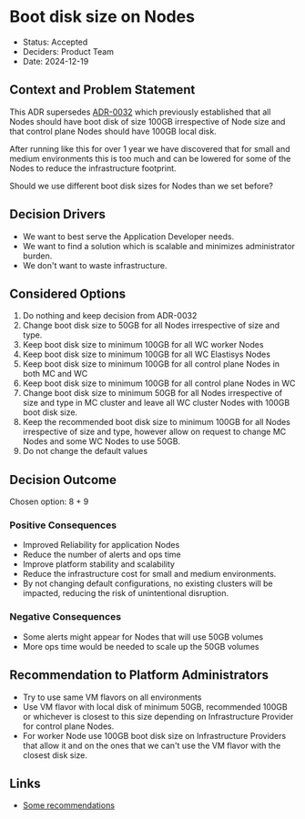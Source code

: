 # Boot disk size on Nodes

- Status: Accepted
- Deciders: Product Team
- Date: 2024-12-19

## Context and Problem Statement

This ADR supersedes [ADR-0032](0032-boot-disk-size.md) which previously established that all Nodes should have boot disk of size 100GB irrespective of Node size and that control plane Nodes should have 100GB local disk.

After running like this for over 1 year we have discovered that for small and medium environments this is too much and can be lowered for some of the Nodes to reduce the infrastructure footprint.

Should we use different boot disk sizes for Nodes than we set before?

## Decision Drivers

- We want to best serve the Application Developer needs.
- We want to find a solution which is scalable and minimizes administrator burden.
- We don't want to waste infrastructure.

## Considered Options

1. Do nothing and keep decision from ADR-0032
1. Change boot disk size to 50GB for all Nodes irrespective of size and type.
1. Keep boot disk size to minimum 100GB for all WC worker Nodes
1. Keep boot disk size to minimum 100GB for all WC Elastisys Nodes
1. Keep boot disk size to minimum 100GB for all control plane Nodes in both MC and WC
1. Keep boot disk size to minimum 100GB for all control plane Nodes in WC
1. Change boot disk size to minimum 50GB for all Nodes irrespective of size and type in MC cluster and leave all WC cluster Nodes with 100GB boot disk size.
1. Keep the recommended boot disk size to minimum 100GB for all Nodes irrespective of size and type, however allow on request to change MC Nodes and some WC Nodes to use 50GB.
1. Do not change the default values

## Decision Outcome

Chosen option: 8 + 9

### Positive Consequences

- Improved Reliability for application Nodes
- Reduce the number of alerts and ops time
- Improve platform stability and scalability
- Reduce the infrastructure cost for small and medium environments.
- By not changing default configurations, no existing clusters will be impacted, reducing the risk of unintentional disruption.

### Negative Consequences

- Some alerts might appear for Nodes that will use 50GB volumes
- More ops time would be needed to scale up the 50GB volumes

## Recommendation to Platform Administrators

- Try to use same VM flavors on all environments
- Use VM flavor with local disk of minimum 50GB, recommended 100GB or whichever is closest to this size depending on Infrastructure Provider for control plane Nodes.
- For worker Node use 100GB boot disk size on Infrastructure Providers that allow it and on the ones that we can't use the VM flavor with the closest disk size.

## Links

- [Some recommendations](https://serverfault.com/questions/977871/recommended-disk-size-for-gke-nodes)
